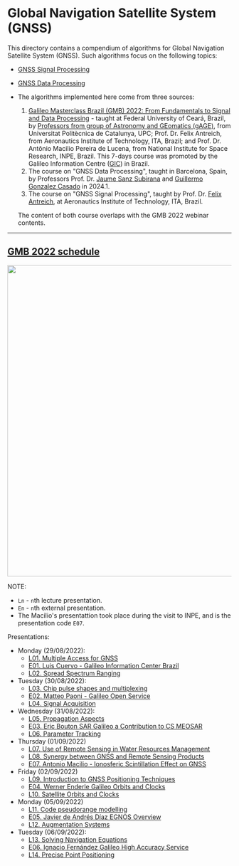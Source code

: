 # Global Navigation Satellite System (GNSS)

This directory contains a compendium of algorithms for Global Navigation Satellite System (GNSS). Such algorithms focus on the following topics:
- [GNSS Signal Processing](gnss-signal-processing)
- [GNSS Data Processing](gnss-data-processing)

- The algorithms implemented here come from three sources:
   1. [Galileo Masterclass Brazil (GMB) 2022: ​​​​​​From Fundamentals to Signal and Data Processing][2] - taught at Federal University of Ceará, Brazil, by [Professors from group of Astronomy and GEomatics (gAGE)][1], from Universitat Politècnica de Catalunya, UPC; Prof. Dr. Felix Antreich, from Aeronautics Institute of Technology, ITA, Brazil; and Prof. Dr. Antônio Macilio Pereira de Lucena, from National Institute for Space Research, INPE, Brazil. This 7-days course was promoted by the Galileo Information Centre ([GIC]) in Brazil.
  2. The course on "GNSS Data Processing", taught in Barcelona, Spain, by Professors Prof. Dr. [Jaume Sanz Subirana] and [Guillermo Gonzalez Casado] in 2024.1.
  3. The course on "GNSS Signal Processing", taught by Prof. Dr. [Felix Antreich], at Aeronautics Institute of Technology, ITA, Brazil.
  
  The content of both course overlaps with the GMB 2022 webinar contents.

[1]: https://gage.upc.edu/en/personnel/permanent-staff
[2]: https://gage.upc.edu/en/learning-materials/library/gnss-webinars/gic-masterclass-brazil-2022
[GIC]: https://gage.upc.edu/en/projects/gage-upc/gic-brazil
[Jaume Sanz Subirana]: https://gage.upc.edu/en/personnel/permanent-staff/jaume.sanz
[Guillermo Gonzalez Casado]: https://gage.upc.edu/en/personnel/permanent-staff/dr-guillermo-gonzalez-casado
[Felix Antreich]: https://ieeexplore.ieee.org/author/37394570200

---

## [GMB 2022 schedule][2]

<p align="center">
  <img src="https://github.com/tapyu/courses/assets/22801918/51d0cfdb-badd-4d25-bca3-b41f9ff8216b" height="700pt" />
</p>


NOTE:
- `Ln` - `n`th lecture presentation.
- `En` - `n`th external presentation.
- The Macilio's presentattion took place during the visit to INPE, and is the presentation code `E07`.

Presentations:
- Monday (29/08/2022):
  - [L01. Multiple Access for GNSS](https://www.youtube.com/watch?v=0ZIiCHdp_TM)
  - [E01. Luis Cuervo - Galileo Information Center Brazil](https://www.youtube.com/watch?v=T219oKb-cQE)
  - [L02. Spread Spectrum Ranging](https://www.youtube.com/watch?v=8sHFMIfiLn8)
- Tuesday (30/08/2022):
  - [L03. Chip pulse shapes and multiplexing](https://www.youtube.com/watch?v=nwR4UFRsr6o)
  - [E02. Matteo Paoni - Galileo Open Service](https://www.youtube.com/watch?v=lw_yj98kp40)
  - [L04. Signal Acquisition](https://www.youtube.com/watch?v=EbbIAJiTG7o)
- Wednesday (31/08/2022):
  - [L05. Propagation Aspects](https://www.youtube.com/watch?v=cjethAsFjgU)
  - [E03. Eric Bouton SAR Galileo a Contribution to CS MEOSAR](https://www.youtube.com/watch?v=PLf_iOxKINk)
  - [L06. Parameter Tracking](https://www.youtube.com/watch?v=VzqzUR2ehSQ)
- Thursday (01/09/2022)
  - [L07. Use of Remote Sensing in Water Resources Management](https://www.youtube.com/watch?v=LWxYjfW971o)
  - [L08. Synergy between GNSS and Remote Sensing Products](https://www.youtube.com/watch?v=ui4-17cNIDw)
  - [E07. Antonio Macilio - Ionosferic Scintillation Effect on GNSS](https://www.youtube.com/watch?v=NZngqyOBPUQ)
- Friday (02/09/2022)
  - [L09. Introduction to GNSS Positioning Techniques](https://www.youtube.com/watch?v=_v1SruojROk)
  - [E04. Werner Enderle Galileo Orbits and Clocks](https://www.youtube.com/watch?v=QPskRHeOOj4)
  - [L10. Satellite Orbits and Clocks](https://www.youtube.com/watch?v=T0Is6bkwGSk)
- Monday (05/09/2022)
  - [L11. Code pseudorange modelling](https://www.youtube.com/watch?v=VG4EgPYViB0)
  - [E05. Javier de Andrés Díaz EGNOS Overview](https://www.youtube.com/watch?v=lPNJy_uzU_M)
  - [L12. Augmentation Systems](https://www.youtube.com/watch?v=pYFFfbxO5ko)
- Tuesday (06/09/2022):
  - [L13. Solving Navigation Equations](https://www.youtube.com/watch?v=Nh2gSxoWLLE)
  - [E06. Ignacio Fernández Galileo High Accuracy Service](https://www.youtube.com/watch?v=Q6RFvlMzZJM)
  - [L14. Precise Point Positioning](https://www.youtube.com/watch?v=BF1VBCxtfVw)

